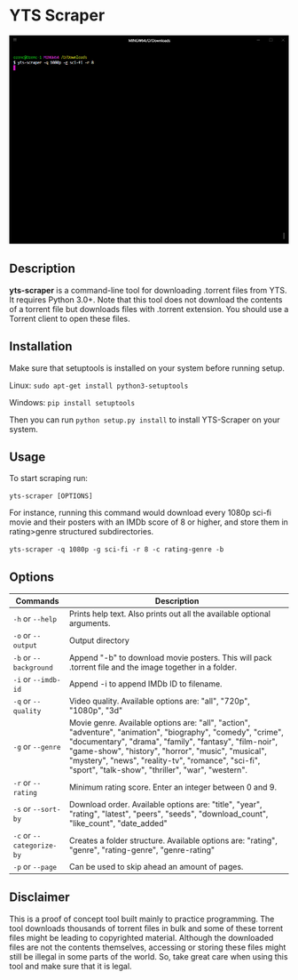 # YTS Scraper

![](Gif.gif)

## Description
**yts-scraper** is a command-line tool for downloading .torrent files from YTS. 
It requires Python 3.0+.
Note that this tool does not download the contents of a torrent file but downloads files with .torrent extension.
You should use a Torrent client to open these files. 

## Installation
Make sure that setuptools is installed on your system before running setup.

Linux:
`sudo apt-get install python3-setuptools`

Windows:
`pip install setuptools`

Then you can run `python setup.py install` to install YTS-Scraper on your system.

## Usage
To start scraping run:

`yts-scraper [OPTIONS]`


For instance, running this command would download every 1080p sci-fi movie and their posters with an IMDb score of 8 or higher, and store them in rating>genre structured subdirectories.

`yts-scraper -q 1080p -g sci-fi -r 8 -c rating-genre -b`

## Options

| Commands                          | Description                                                                                                                          |
|-----------------------------------|--------------------------------------------------------------------------------------------------------------------------------------|
|`-h` or `--help`           |Prints help text. Also prints out all the available optional arguments.                                                                       |
|`-o` or `--output`         |Output directory                                                                                                                              |
|`-b` or `--background`     |Append "-b" to download movie posters. This will pack .torrent file and the image together in a folder.                                       |
|`-i` or `--imdb-id`        |Append -i to append IMDb ID to filename.                                                                                                      |
|`-q` or `--quality`        |Video quality. Available options are: "all", "720p", "1080p", "3d"                                                                            |
|`-g` or `--genre`          |Movie genre. Available options are: "all", "action", "adventure", "animation", "biography", "comedy", "crime", "documentary", "drama", "family", "fantasy", "film-noir", "game-show", "history", "horror", "music", "musical", "mystery", "news", "reality-tv", "romance", "sci-fi", "sport", "talk-show", "thriller", "war", "western".                                              |
|`-r` or `--rating`         |Minimum rating score. Enter an integer between 0 and 9.                                                                                       |
|`-s` or `--sort-by`        |Download order. Available options are: "title", "year", "rating", "latest", "peers", "seeds", "download_count", "like_count", "date_added"    |
|`-c` or `--categorize-by`  |Creates a folder structure. Available options are: "rating", "genre", "rating-genre", "genre-rating"                                          |
|`-p` or `--page`           |Can be used to skip ahead an amount of pages.                                                                                                 |

## Disclaimer
This is a proof of concept tool built mainly to practice programming.
The tool downloads thousands of torrent files in bulk and some of these torrent files might be leading to copyrighted material.
Although the downloaded files are not the contents themselves, accessing or storing these files might still be illegal in some parts of the world. So, take great care when using this tool and make sure that it is legal.